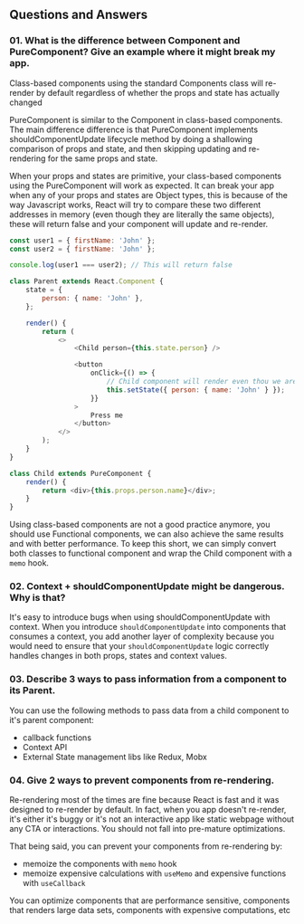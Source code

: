 ## Questions and Answers

### 01. What is the difference between Component and PureComponent? Give an example where it might break my app.

Class-based components using the standard Components class will re-render by
default regardless of whether the props and state has actually changed

PureComponent is similar to the Component in class-based components. The main
difference difference is that PureComponent implements shouldComponentUpdate
lifecycle method by doing a shallowing comparison of props and state, and then
skipping updating and re-rendering for the same props and state.

When your props and states are primitive, your class-based components using the
PureComponent will work as expected. It can break your app when any of your
props and states are Object types, this is because of the way Javascript works,
React will try to compare these two different addresses in memory (even though
they are literally the same objects), these will return false and your component
will update and re-render.

```javascript
const user1 = { firstName: 'John' };
const user2 = { firstName: 'John' };

console.log(user1 === user2); // This will return false

class Parent extends React.Component {
	state = {
		person: { name: 'John' },
	};

	render() {
		return (
			<>
				<Child person={this.state.person} />

				<button
					onClick={() => {
						// Child component will render even thou we are passing the same props
						this.setState({ person: { name: 'John' } });
					}}
				>
					Press me
				</button>
			</>
		);
	}
}

class Child extends PureComponent {
	render() {
		return <div>{this.props.person.name}</div>;
	}
}
```

Using class-based components are not a good practice anymore, you should use
Functional components, we can also achieve the same results and with better
performance. To keep this short, we can simply convert both classes to
functional component and wrap the Child component with a `memo` hook.

### 02. Context + shouldComponentUpdate might be dangerous. Why is that?

It's easy to introduce bugs when using shouldComponentUpdate with context. When
you introduce `shouldComponentUpdate` into components that consumes a context,
you add another layer of complexity because you would need to ensure that your
`shouldComponentUpdate` logic correctly handles changes in both props, states
and context values.

### 03. Describe 3 ways to pass information from a component to its Parent.

You can use the following methods to pass data from a child component to it's
parent component:

- callback functions
- Context API
- External State management libs like Redux, Mobx

### 04. Give 2 ways to prevent components from re-rendering.

Re-rendering most of the times are fine because React is fast and it was
designed to re-render by default. In fact, when you app doesn't re-render, it's
either it's buggy or it's not an interactive app like static webpage without any
CTA or interactions. You should not fall into pre-mature optimizations.

That being said, you can prevent your components from re-rendering by:

- memoize the components with `memo` hook
- memoize expensive calculations with `useMemo` and expensive functions with
  `useCallback`

You can optimize components that are performance sensitive, components that
renders large data sets, components with expensive computations, etc
